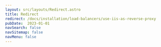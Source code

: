 ```yaml
---
layout: src/layouts/Redirect.astro
title: Redirect
redirect: /docs/installation/load-balancers/use-iis-as-reverse-proxy
pubDate:  2023-01-01
navSearch: false
navSitemap: false
navMenu: false
---
```

